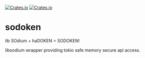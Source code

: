 <a href="https://github.com/holochain/sodoken/blob/master/LICENSE-APACHE">![Crates.io](https://img.shields.io/crates/l/sodoken)</a>
<a href="https://crates.io/crates/sodoken">![Crates.io](https://img.shields.io/crates/v/sodoken)</a>

# sodoken

lib SOdium + haDOKEN = SODOKEN!

libsodium wrapper providing tokio safe memory secure api access.
